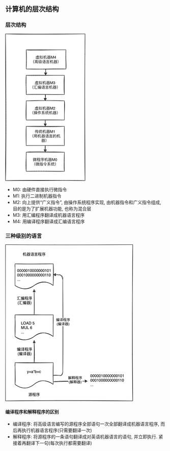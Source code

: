 ## 计算机的层次结构

### 层次结构

![](https://github.com/Ricolxwz/Computer-Organization/blob/627156e24c745225017b428b6e95285180c849f5/Computer-Organization%20WD/Computer%20system%20overview/IMG/Multi-level%20hierarchical%20structure%20of%20computer%20system1.png)

- M0: 由硬件直接执行微指令
- M1: 执行二进制机器指令
- M2: 向上提供“广义指令”, 由操作系统程序实现, 由机器指令和广义指令组成, 目的是为了扩展机器功能, 也称为混合层
- M3: 用汇编程序翻译成机器语言程序
- M4: 用编译程序翻译成汇编语言程序

### 三种级别的语言

![](https://github.com/Ricolxwz/Computer-Organization/blob/main/Computer-Organization%20WD/Computer%20system%20overview/IMG/Computer%20hierarchy1.png)

#### 编译程序和解释程序的区别

- 编译程序: 将高级语言编写的源程序全部语句一次全部翻译成机器语言程序, 而后再执行机器语言程序(只需要翻译一次)
- 解释程序: 将源程序的一条语句翻译成对英语机器语言的语句, 并立即执行. 紧接着再翻译下一句(每次执行都需要翻译)